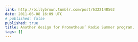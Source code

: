 ```yaml
---
link: http://billybrown.tumblr.com/post/6322148563
date: 2011-06-08 16:09 UTC
# published: false
published: true
title: Another design for Prometheus’ Radio Summer program.
tags: []
---
```



